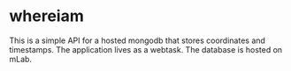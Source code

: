 # whereiam

This is a simple API for a hosted mongodb that stores coordinates and timestamps. The application lives as a webtask. The database is hosted on mLab.
